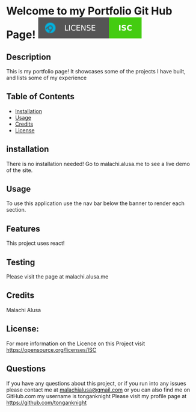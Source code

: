 
# Welcome to my Portfolio Git Hub Page!   ![ISC Badge](https://github.com/tonganknight/Readme-Generator/blob/master/assets/images/License-ISC-green.svg)                         

## Description

This is my portfolio page! It showcases some of the projects I have built, and lists some of my experience

## Table of Contents
* [Installation](#installation)
* [Usage](#usage)
* [Credits](#credits)
* [License](#license)
         
## installation 

There is no installation needed! Go to malachi.alusa.me to see a live demo of the site.

## Usage

To use this application use the nav bar below the banner to render each section.

## Features

This project uses react!

## Testing 

Please visit the page at malachi.alusa.me

## Credits

Malachi Alusa

## License:

For more information on the Licence on this Project visit https://opensource.org/licenses/ISC

## Questions 

If you have any questions about this project, or if you run into any issues please contact me at malachialusa@gmail.com
or you can also find me on GitHub.com my username is tonganknight Please visit my profile page at https://github.com/tonganknight

